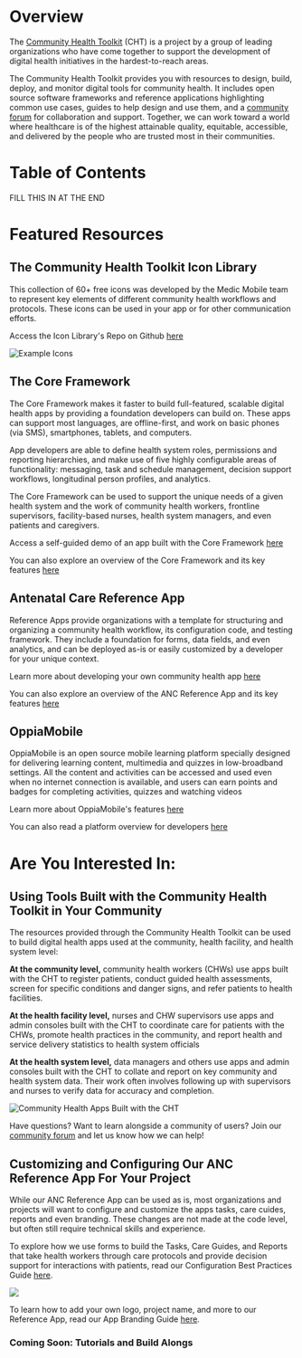# Overview

The [Community Health Toolkit](http://communityhealthtoolkit.org_) (CHT) is a project by a group of leading organizations who have come together to support the development of digital health initiatives in the hardest-to-reach areas. 

The Community Health Toolkit provides you with resources to design, build, deploy, and monitor digital tools for community health. It includes open source software frameworks and reference applications highlighting common use cases, guides to help design and use them, and a [community forum](https://forum.communityhealthtoolkit.org) for collaboration and support. Together, we can work toward a world where healthcare is of the highest attainable quality, equitable, accessible, and delivered by the people who are trusted most in their communities.  

# Table of Contents

 FILL THIS IN AT THE END
 
# Featured Resources 

## The Community Health Toolkit Icon Library

This collection of 60+ free icons was developed by the Medic Mobile team to represent key elements of different community health workflows and protocols. These icons can be used in your app or for other communication efforts. 

Access the Icon Library's Repo on Github [here](https://github.com/medic/icon-library)

<img alt="Example Icons" style="border-width:0" src="https://github.com/medic/medic.github.io/blob/master/images/icon-example-people-places.png?format=1000w" />

## The Core Framework
  
The Core Framework makes it faster to build full-featured, scalable digital health apps by providing a foundation developers can build on. These apps can support most languages, are offline-first, and work on basic phones (via SMS), smartphones, tablets, and computers. 

App developers are able to define health system roles, permissions and reporting hierarchies, and make use of five highly configurable areas of functionality: messaging, task and schedule management, decision support workflows, longitudinal person profiles, and analytics. 

The Core Framework can be used to support the unique needs of a given health system and the work of community health workers, frontline supervisors, facility-based nurses, health system managers, and even patients and caregivers.

Access a self-guided demo of an app built with the Core Framework [here](https://communityhealthtoolkit.org/contact) 

You can also explore an overview of the Core Framework and its key features [here](core-framework-overview.pdf)

## Antenatal Care Reference App
  
Reference Apps provide organizations with a template for structuring and organizing a community health workflow, its configuration code, and testing framework. They include a foundation for forms, data fields, and even analytics, and can be deployed as-is or easily customized by a developer for your unique context. 

Learn more about developing your own community health app [here](https://github.com/medic/medic-docs/blob/master/configuration/developing-community-health-applications.md) 

You can also explore an overview of the ANC Reference App and its key features [here](anc-reference-app-overview.pdf)

## OppiaMobile

OppiaMobile is an open source mobile learning platform specially designed  for delivering learning content, multimedia and quizzes in low-broadband settings. All the content and activities can be accessed and used even when no internet connection is available, and users can earn points and badges for completing activities, quizzes and watching videos

Learn more about OppiaMobile's features [here](https://digital-campus.org/oppiamobile/)

You can also read a platform overview for developers [here](https://digital-campus.org/oppiamobile/developers/)

# Are You Interested In:

  ## Using Tools Built with the Community Health Toolkit in Your Community 
  
The resources provided through the Community Health Toolkit can be used to build digital health apps used at the community, health facility, and health system level:

**At the community level,** community health workers (CHWs) use apps built with the CHT to register patients, conduct guided health assessments, screen for specific conditions and danger signs, and refer patients to health facilities.

**At the health facility level,** nurses and CHW supervisors use apps and admin consoles built with the CHT to coordinate care for patients with the CHWs, promote health practices in the community, and report health and service delivery statistics to health system officials

**At the health system level,** data managers and others use apps and admin consoles built with the CHT to collate and report on key community and health system data. Their work often involves following up with supervisors and nurses to verify data for accuracy and completion.  

![Community Health Apps Built with the CHT](images/appdemo-trio.gif)

 Have questions? Want to learn alongside a community of users? Join our [community forum](https://forum.communityhealthtoolkit.org) and let us know how we can help! 

  ## Customizing and Configuring Our ANC Reference App For Your Project

While our ANC Reference App can be used as is, most organizations and projects will want to configure and customize the apps tasks, care cuides, reports and even branding. These changes are not made at the code level, but often still require technical skills and experience. 

To explore how we use forms to build the Tasks, Care Guides, and Reports that take health workers through care protocols and provide decision support for interactions with patients, read our Configuration Best Practices Guide [here](https://github.com/medic/medic.github.io/blob/master/resource-overviews/app-branding-overview.pdf).

<a href="https://github.com/medic/medic.github.io/blob/master/resource-overviews/app-branding-overview.pdf"><img src="https://github.com/medic/medic.github.io/blob/master/images/preview-configuration-best-practices-overview.png"></a>

To learn how to add your own logo, project name, and more to our Reference App, read our App Branding Guide [here](https://github.com/medic/medic.github.io/blob/master/resource-overviews/app-branding-overview.pdf).


### Coming Soon: Tutorials and Build Alongs
 



